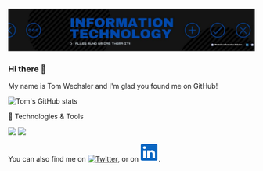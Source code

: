 [![Header](https://raw.githubusercontent.com/tomwechsler/tomwechsler/main/IT.JPG)](https://winsolution.ch/)

### Hi there 👋
My name is Tom Wechsler and I'm glad you found me on GitHub!
<!--
**tomwechsler/tomwechsler** is a ✨ _special_ ✨ repository because its `README.md` (this file) appears on your GitHub profile.

Here are some ideas to get you started:

- 🔭 I’m currently working on ...
- 🌱 I’m currently learning ...
- 👯 I’m looking to collaborate on ...
- 🤔 I’m looking for help with ...
- 💬 Ask me about ...
- 📫 How to reach me: ...
- 😄 Pronouns: ...
- ⚡ Fun fact: ...
-->

![Tom's GitHub stats](https://github-readme-stats.vercel.app/api?username=tomwechsler&show_icons=true&theme=tokyonight)

🔧 Technologies & Tools

![](https://img.shields.io/badge/Microsoft-Azure-informational?style=flat&logo=<LOGO_NAME>&logoColor=white&color=2bbc8a) ![](https://img.shields.io/badge/Microsoft-365-informational?style=flat&logo=<LOGO_NAME>&logoColor=white&color=2bbc8a)


<!-- Actual text -->

You can also find me on [![Twitter][1.2]][1], or on [![LinkedIn][2.2]][2].

<!-- Icons -->

[1.2]: http://i.imgur.com/wWzX9uB.png (twitter icon without padding)
[2.2]: https://raw.githubusercontent.com/tomwechsler/tomwechsler/main/Linkedin.PNG (LinkedIn icon without padding)

<!-- Links to your social media accounts -->

[1]: https://twitter.com/tomvideo2brain
[2]: https://www.linkedin.com/in/tom-wechsler
